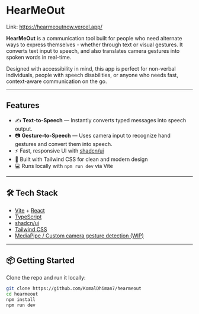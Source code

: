 # HearMeOut

Link: https://hearmeoutnow.vercel.app/ 


**HearMeOut** is a communication tool built for people who need alternate ways to express themselves - whether through text or visual gestures. It converts text input to speech, and also translates camera gestures into spoken words in real-time.

Designed with accessibility in mind, this app is perfect for non-verbal individuals, people with speech disabilities, or anyone who needs fast, context-aware communication on the go.

---

##  Features

- ✍️ **Text-to-Speech** — Instantly converts typed messages into speech output.
- 📷 **Gesture-to-Speech** — Uses camera input to recognize hand gestures and convert them into speech.
- ⚡ Fast, responsive UI with [shadcn/ui](https://ui.shadcn.com/)
- 🎨 Built with Tailwind CSS for clean and modern design
- 💻 Runs locally with `npm run dev` via Vite

---

## 🛠️ Tech Stack

- [Vite](https://vitejs.dev/) + [React](https://react.dev/)
- [TypeScript](https://www.typescriptlang.org/)
- [shadcn/ui](https://ui.shadcn.com/)
- [Tailwind CSS](https://tailwindcss.com/)
- [MediaPipe / Custom camera gesture detection (WIP)](https://google.github.io/mediapipe/)

---

## 📦 Getting Started

Clone the repo and run it locally:

```bash
git clone https://github.com/KomalDhiman7/hearmeout
cd hearmeout
npm install
npm run dev

